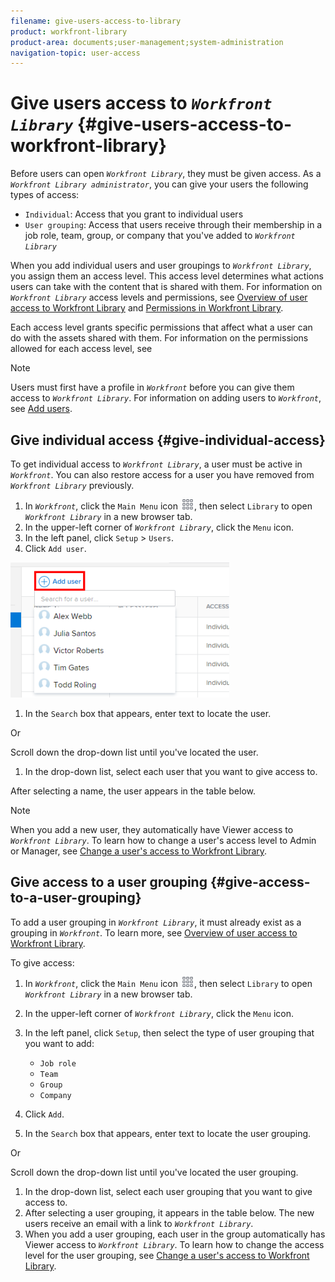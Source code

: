```yaml
---
filename: give-users-access-to-library
product: workfront-library
product-area: documents;user-management;system-administration
navigation-topic: user-access
---
```




# Give users access to *`Workfront Library`* {#give-users-access-to-workfront-library}

Before users can open *`Workfront Library`*, they must be given access. As a *`Workfront Library administrator`*, you can give your users the following types of access:



* `Individual`: Access that you grant to individual users
* `User grouping`: Access that users receive through their membership in a job role, team, group, or company that you've added to *`Workfront Library`*



When you add individual users and user groupings to *`Workfront Library`*, you assign them an access level. This access level determines what actions users can take with the content that is shared with them. For information on *`Workfront Library`* access levels and permissions, see [Overview of user access to Workfront Library](user-access-overview.md) and [Permissions in Workfront Library](permissions-in-workfront-library.md).


Each access level grants specific permissions that affect what a user can do with the assets shared with them. For information on the permissions allowed for each access level, see 


>[!NOTE]
>
>Users must first have a profile in *`Workfront`* before you can give them access to *`Workfront Library`*. For information on adding users to *`Workfront`*, see [Add users](add-users.md).




## Give individual access {#give-individual-access}

To get individual access to *`Workfront Library`*, a user must be active in *`Workfront`*. You can also restore access for a user you have removed from *`Workfront Library`* previously.



1.  In *`Workfront`*, click the `Main Menu` icon ![](assets/main-menu-icon.png), then select `Library` to open *`Workfront Library`* in a new browser tab.
1.  In the upper-left corner of *`Workfront Library`*, click the `Menu` icon.
1.  In the left panel, click `Setup` > `Users`.
1.  Click `Add user`.


   ![](assets/add-workfront-library-user-350x216.png)



1.  In the `Search` box that appears, enter text to locate the user.


   Or


   Scroll down the drop-down list until you've located the user.

1.  In the drop-down list, select each user that you want to give access to.


   After selecting a name, the user appears in the table below.


   >[!NOTE]
   >
   >When you add a new user, they automatically have Viewer access to *`Workfront Library`*. To learn how to change a user's access level to Admin or Manager, see [Change a user's access to Workfront Library](change-user-access.md).







## Give access to a user grouping {#give-access-to-a-user-grouping}

To add a user grouping in *`Workfront Library`*, it must already exist as a grouping in *`Workfront`*. To learn more, see [Overview of user access to Workfront Library](user-access-overview.md).


To give access:



1.  In *`Workfront`*, click the `Main Menu` icon ![](assets/main-menu-icon.png), then select `Library` to open *`Workfront Library`* in a new browser tab.
1.  In the upper-left corner of *`Workfront Library`*, click the `Menu` icon.
1.  In the left panel, click `Setup`, then select the type of user grouping that you want to add:

    
    
    * `Job role` 
    * `Team` 
    * `Group` 
    * `Company` 
    
    

1.  Click `Add`.
1.  In the `Search` box that appears, enter text to locate the user grouping.


   Or


   Scroll down the drop-down list until you've located the user grouping.

1.  In the drop-down list, select each user grouping that you want to give access to.
1. After selecting a user grouping, it appears in the table below. The new users receive an email with a link to *`Workfront Library`*.
1. When you add a user grouping, each user in the group automatically has Viewer access to *`Workfront Library`*. To learn how to change the access level for the user grouping, see [Change a user's access to Workfront Library](change-user-access.md).



